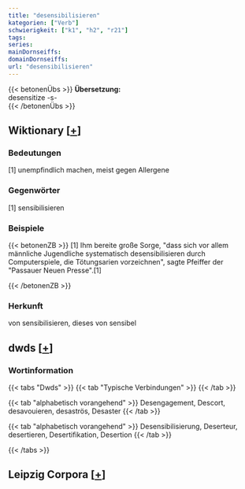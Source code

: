 ```yaml
---
title: "desensibilisieren"
kategorien: ["Verb"]
schwierigkeit: ["k1", "h2", "r21"]
tags:
series:
mainDornseiffs:
domainDornseiffs:
url: "desensibilisieren"
---
```


{{< betonenÜbs >}}
**Übersetzung:**  
desensitize -s-  
{{< /betonenÜbs >}}

## Wiktionary [[+](https://de.wiktionary.org/wiki/desensibilisieren)]

### Bedeutungen
[1] unempfindlich machen, meist gegen Allergene  

### Gegenwörter
[1] sensibilisieren  

### Beispiele
{{< betonenZB >}}
[1] Ihm bereite große Sorge, "dass sich vor allem männliche Jugendliche systematisch desensibilisieren durch Computerspiele, die Tötungsarien vorzeichnen", sagte Pfeiffer der "Passauer Neuen Presse".[1]  

{{< /betonenZB >}}
### Herkunft
von sensibilisieren, dieses von sensibel  



## dwds [[+](https://www.dwds.de/wb/desensibilisieren)]

### Wortinformation
{{< tabs "Dwds" >}}
{{< tab "Typische Verbindungen" >}}
{{< /tab >}}

{{< tab "alphabetisch vorangehend" >}}
Desengagement, Descort, desavouieren, desaströs, Desaster
{{< /tab >}}

{{< tab "alphabetisch vorangehend" >}}
Desensibilisierung, Deserteur, desertieren, Desertifikation, Desertion
{{< /tab >}}

{{< /tabs >}}

## Leipzig Corpora [[+](https://corpora.uni-leipzig.de/en/res?word=desensibilisieren&corpusId=deu_newscrawl-public_2018)]

